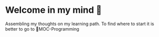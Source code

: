 # Welcome in my mind 🧠

Assembling my thoughts on my learning path.
To find where to start it is better to go to 📙MOC-Programming
